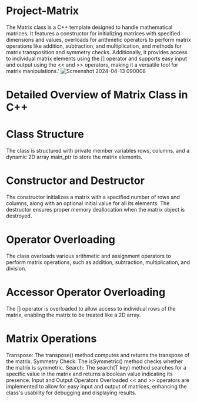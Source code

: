 # Project-Matrix
The Matrix class is a C++ template designed to handle mathematical matrices. It features a constructor for initializing matrices with specified dimensions and values, overloads for arithmetic operators to perform matrix operations like addition, subtraction, and multiplication, and methods for matrix transposition and symmetry checks. Additionally, it provides access to individual matrix elements using the [] operator and supports easy input and output using the << and >> operators, making it a versatile tool for matrix manipulations.'
![Screenshot 2024-04-13 090008](https://github.com/HCoder/Project-Matrix/assets/71689935/ed6f605a-dbe9-40a9-81f6-3c1d1a18d7d3)



# Detailed Overview of Matrix Class in C++

# Class Structure
The class is structured with private member variables rows, columns, and a dynamic 2D array main_ptr to store the matrix elements.

# Constructor and Destructor
The constructor initializes a matrix with a specified number of rows and columns, along with an optional initial value for all its elements. The destructor ensures proper memory deallocation when the matrix object is destroyed.

# Operator Overloading
The class overloads various arithmetic and assignment operators to perform matrix operations, such as addition, subtraction, multiplication, and division.

# Accessor Operator Overloading
The [] operator is overloaded to allow access to individual rows of the matrix, enabling the matrix to be treated like a 2D array.

# Matrix Operations
Transpose: The transpose() method computes and returns the transpose of the matrix.
Symmetry Check: The isSymmetric() method checks whether the matrix is symmetric.
Search: The search(T key) method searches for a specific value in the matrix and returns a boolean value indicating its presence.
Input and Output Operators
Overloaded << and >> operators are implemented to allow for easy input and output of matrices, enhancing the class's usability for debugging and displaying results.


